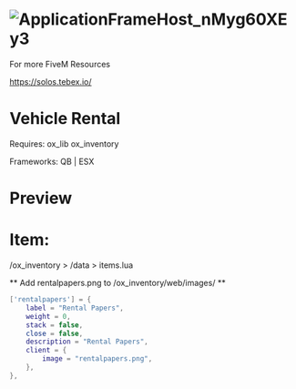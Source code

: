 # ![ApplicationFrameHost_nMyg60XEy3](https://github.com/SolosV1/solos-rentals/assets/108097907/1ed702cd-0f8f-445d-ae7e-90f8afb15824)


For more FiveM Resources 

https://solos.tebex.io/ 

# Vehicle Rental 

Requires: 
ox_lib
ox_inventory 

Frameworks: QB | ESX

# Preview 



# Item:

/ox_inventory > /data > items.lua 

** Add rentalpapers.png to /ox_inventory/web/images/ **

```lua
['rentalpapers'] = {
    label = "Rental Papers",
    weight = 0,
    stack = false,
    close = false,
    description = "Rental Papers",
    client = {
        image = "rentalpapers.png",
    },
},
```
